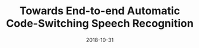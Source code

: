 ---
title: "Towards End-to-end Automatic Code-Switching Speech Recognition"
collection: publications
permalink: /publication/2018-10-24-paper-learn
excerpt: ''
date: 2018-10-31
venue: 'arXiv preprint arXiv'
paperurl: 'https://arxiv.org/pdf/1810.10254.pdf'
authors: 'Genta Indra Winata, Andrea Madotto, Chien-Sheng Wu, Pascale Fung'
citation: 'Winata, G. I., Madotto, A., Wu, C. S., & Fung, P. (2018). Towards end-to-end automatic code-switching speech recognition. arXiv preprint arXiv:1810.12620.'
paper: 'https://arxiv.org/pdf/1810.10254.pdf'
show_year: true
---